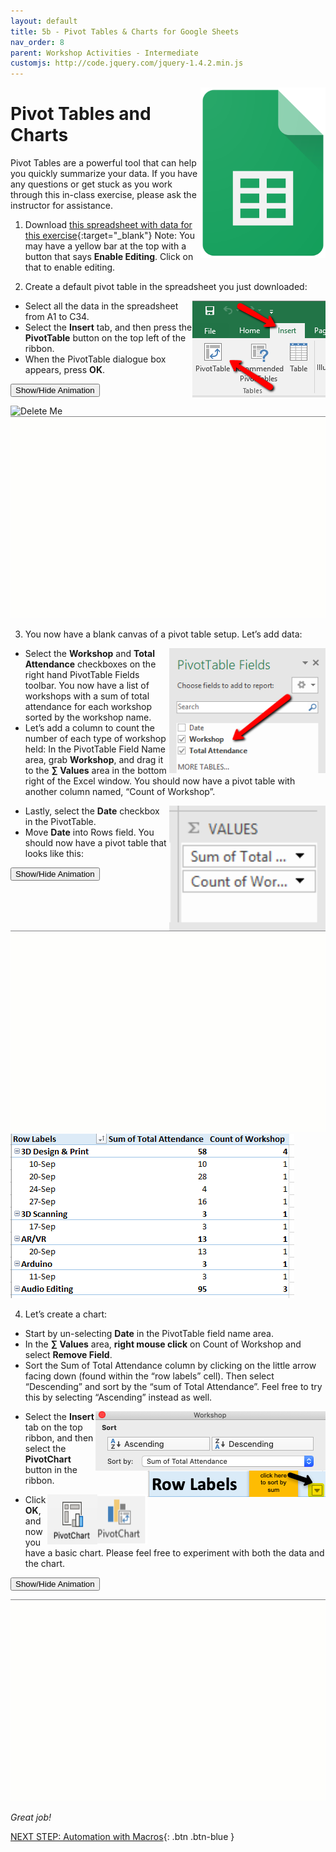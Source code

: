 ```yaml
---
layout: default
title: 5b - Pivot Tables & Charts for Google Sheets
nav_order: 8
parent: Workshop Activities - Intermediate
customjs: http://code.jquery.com/jquery-1.4.2.min.js
---
```

<img src="images/google-sheets-icon.png" style="float:right;width:200px;"> 

# Pivot Tables and Charts

Pivot Tables are a powerful tool that can help you quickly summarize your data. If you have any questions or get stuck as you work through this in-class exercise, please ask the instructor for assistance. 

1. Download [this spreadsheet with data for this exercise](docs/dsc-pivot-table.xlsx){:target="_blank"} Note: You may have a yellow bar at the top with a button that says **Enable Editing**. Click on that to enable editing.

2. Create a default pivot table in the spreadsheet you just downloaded:

   <img src="images/excel-pivot-02.png" style="float:right;" alt="Insert pivot table icon.">

  - Select all the data in the spreadsheet from A1 to C34.
  - Select the **Insert** tab, and then press the **PivotTable** button on the top left of the ribbon.
  - When the PivotTable dialogue box appears, press **OK**.

   <button onclick="toggle('gif1')">Show/Hide Animation</button>
   <div id="gif1">
   <img src="images/gif-test.gif" alt="Delete Me"> 
   </div>
   <div id="gif1">
   <img src="images/excel-pivot-03.gif" alt="Demonstration of Step 2."> 
   </div>

3. You now have a blank canvas of a pivot table setup. Let’s add data:

<img src="images/excel-pivot-04.png" style="float:right;width:250px;height:200px;" alt="Selecting workshops and total attendance checkboxes."> 

  - Select the **Workshop** and **Total Attendance** checkboxes on the right hand PivotTable Fields toolbar. You now have a list of workshops with a sum of total attendance for each workshop sorted by the workshop name.
  - Let’s add a column to count the number of each type of workshop held: In the PivotTable Field Name area, grab **Workshop**, and drag it to the **∑ Values** area in the bottom right of the Excel window. You should now have a pivot table with another column named, “Count of Workshop”.

  <img src="images/excel-pivot-05.png" style="float:right;width:250px;height:200px;" alt="Sigma Values."> 

  - Lastly, select the **Date** checkbox in the PivotTable. 
  - Move **Date** into Rows field. You should now have a pivot table that looks like this:

   <button onclick="toggle('gif2')">Show/Hide Animation</button>
   <div id="gif2">
   <img src="images/excel-pivot-06.gif" alt="Moving date into the rows field.">
   </div>


<img src="images/excel-pivot-07.png" alt="Visual of the table with data.">

4. Let’s create a chart:

  - Start by un-selecting **Date** in the PivotTable field name area.
  - In the **∑ Values** area, **right mouse click** on Count of Workshop and select **Remove Field**.
  - Sort the Sum of Total Attendance column by clicking on the little arrow facing down (found within the “row labels” cell). Then select “Descending” and sort by the “sum of Total Attendance”. Feel free to try this by selecting “Ascending” instead as well.
  
  <img src="images/excel-pivot-08.png" style="float:right;" alt="Sorting using descending andascending."> 

  <img src="images/excel-pivot-09.png" style="float:right;" alt="Arrow to click to sort.">

  - Select the **Insert** tab on the top ribbon, and then select the **PivotChart** button in the ribbon. 

  <img src="images/excel-pivot-10.png" style="float:right;width:80px;height:80px;"><img src="images/excel-pivot-11.png" style="float:right;width:80px;height:80px;" alt="Pivot chart icons."> 

  - Click **OK**, and now you have a basic chart. Please feel free to experiment with both the data and the chart.<br>

   <button onclick="toggle('gif3')">Show/Hide Animation</button>
   <div id="gif3">
   <img src="images/excel-pivot-12.gif" alt="Demonstration of Step 4.">
   </div>



_Great job!_

<script>  

    function toggle(input) {
        var x = document.getElementById(input);
        if (x.style.display === "none") {
            x.style.display = "block";
        } else {
            x.style.display = "none";
        }
    }
</script>

[NEXT STEP: Automation with Macros](automation-macros.html){: .btn .btn-blue }
